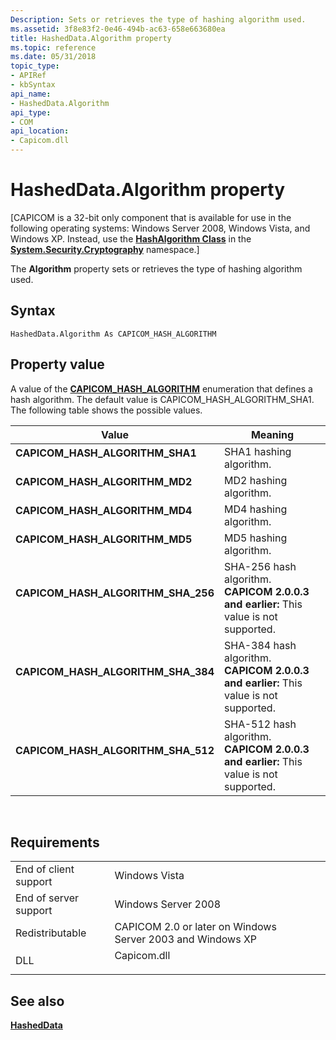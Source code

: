 ```yaml
---
Description: Sets or retrieves the type of hashing algorithm used.
ms.assetid: 3f8e83f2-0e46-494b-ac63-658e663680ea
title: HashedData.Algorithm property
ms.topic: reference
ms.date: 05/31/2018
topic_type:
- APIRef
- kbSyntax
api_name:
- HashedData.Algorithm
api_type:
- COM
api_location:
- Capicom.dll
---
```


# HashedData.Algorithm property

\[CAPICOM is a 32-bit only component that is available for use in the following operating systems: Windows Server 2008, Windows Vista, and Windows XP. Instead, use the [**HashAlgorithm Class**](/previous-versions/windows/) in the [**System.Security.Cryptography**](/dotnet/api/system.security.cryptography?view=dotnet-plat-ext-3.1) namespace.\]

The **Algorithm** property sets or retrieves the type of hashing algorithm used.

## Syntax


```VB
HashedData.Algorithm As CAPICOM_HASH_ALGORITHM
```



## Property value

A value of the [**CAPICOM\_HASH\_ALGORITHM**](capicom-hash-algorithm.md) enumeration that defines a hash algorithm. The default value is CAPICOM\_HASH\_ALGORITHM\_SHA1. The following table shows the possible values.



| Value                                                                                                                                                                                                               | Meaning                                                                                                     |
|---------------------------------------------------------------------------------------------------------------------------------------------------------------------------------------------------------------------|-------------------------------------------------------------------------------------------------------------|
| <span id="CAPICOM_HASH_ALGORITHM_SHA1"></span><span id="capicom_hash_algorithm_sha1"></span><dl> <dt>**CAPICOM\_HASH\_ALGORITHM\_SHA1**</dt> </dl>           | SHA1 hashing algorithm.<br/>                                                                          |
| <span id="CAPICOM_HASH_ALGORITHM_MD2"></span><span id="capicom_hash_algorithm_md2"></span><dl> <dt>**CAPICOM\_HASH\_ALGORITHM\_MD2**</dt> </dl>              | MD2 hashing algorithm.<br/>                                                                           |
| <span id="CAPICOM_HASH_ALGORITHM_MD4"></span><span id="capicom_hash_algorithm_md4"></span><dl> <dt>**CAPICOM\_HASH\_ALGORITHM\_MD4**</dt> </dl>              | MD4 hashing algorithm.<br/>                                                                           |
| <span id="CAPICOM_HASH_ALGORITHM_MD5"></span><span id="capicom_hash_algorithm_md5"></span><dl> <dt>**CAPICOM\_HASH\_ALGORITHM\_MD5**</dt> </dl>              | MD5 hashing algorithm.<br/>                                                                           |
| <span id="CAPICOM_HASH_ALGORITHM_SHA_256"></span><span id="capicom_hash_algorithm_sha_256"></span><dl> <dt>**CAPICOM\_HASH\_ALGORITHM\_SHA\_256**</dt> </dl> | SHA-256 hash algorithm.<br/> **CAPICOM 2.0.0.3 and earlier:** This value is not supported.<br/> |
| <span id="CAPICOM_HASH_ALGORITHM_SHA_384"></span><span id="capicom_hash_algorithm_sha_384"></span><dl> <dt>**CAPICOM\_HASH\_ALGORITHM\_SHA\_384**</dt> </dl> | SHA-384 hash algorithm.<br/> **CAPICOM 2.0.0.3 and earlier:** This value is not supported.<br/> |
| <span id="CAPICOM_HASH_ALGORITHM_SHA_512"></span><span id="capicom_hash_algorithm_sha_512"></span><dl> <dt>**CAPICOM\_HASH\_ALGORITHM\_SHA\_512**</dt> </dl> | SHA-512 hash algorithm.<br/> **CAPICOM 2.0.0.3 and earlier:** This value is not supported.<br/> |



 

## Requirements



|                                  |                                                                                        |
|----------------------------------|----------------------------------------------------------------------------------------|
| End of client support<br/> | Windows Vista<br/>                                                               |
| End of server support<br/> | Windows Server 2008<br/>                                                         |
| Redistributable<br/>       | CAPICOM 2.0 or later on Windows Server 2003 and Windows XP<br/>                  |
| DLL<br/>                   | <dl> <dt>Capicom.dll</dt> </dl> |



## See also

<dl> <dt>

[**HashedData**](hasheddata.md)
</dt> </dl>

 

 